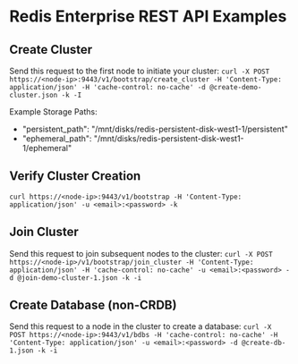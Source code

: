 # Redis Enterprise REST API Examples

## Create Cluster
Send this request to the first node to initiate your cluster:
`curl -X POST https://<node-ip>:9443/v1/bootstrap/create_cluster -H 'Content-Type: application/json' -H 'cache-control: no-cache' -d @create-demo-cluster.json -k -I`

Example Storage Paths: 
* "persistent_path": "/mnt/disks/redis-persistent-disk-west1-1/persistent"
* "ephemeral_path": "/mnt/disks/redis-persistent-disk-west1-1/ephemeral"

## Verify Cluster Creation
`curl https://<node-ip>:9443/v1/bootstrap -H 'Content-Type: application/json' -u <email>:<password> -k`

## Join Cluster 
Send this request to join subsequent nodes to the cluster: 
`curl -X POST https://<node-ip>/v1/bootstrap/join_cluster -H 'Content-Type: application/json' -H 'cache-control: no-cache' -u <email>:<password> -d @join-demo-cluster-1.json -k -i`

## Create Database (non-CRDB)
Send this request to a node in the cluster to create a database:
`curl -X POST https://<node-ip>:9443/v1/bdbs -H 'cache-control: no-cache' -H 'Content-Type: application/json' -u <email>:<password> -d @create-db-1.json -k -i`